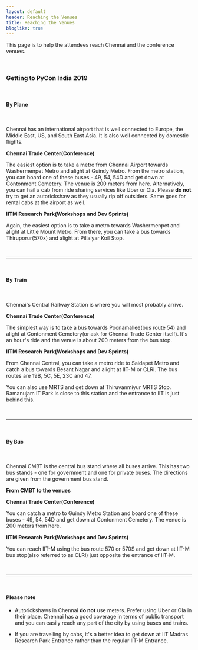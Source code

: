 ```yaml
---
layout: default
header: Reaching the Venues
title: Reaching the Venues
bloglike: true
---
```


This page is to help the attendees reach Chennai and the conference venues.

<br>

### Getting to PyCon India 2019

<br>

#### **By Plane**
<br>

Chennai has an international airport that is well connected to Europe, the Middle East, US,
and South East Asia. It is also well connected by domestic flights.

**Chennai Trade Center(Conference)**

The easiest option is to take a metro from Chennai Airport towards Washermenpet Metro and alight
at Guindy Metro. From the metro station, you can board one of these buses - 49, 54, 54D and
get down at Contonment Cemetery. The venue is 200 meters from here. Alternatively, you can hail
a cab from ride sharing services like Uber or Ola. Please **do not** try to get an autorickshaw
as they usually rip off outsiders. Same goes for rental cabs at the airport as well.

**IITM Research Park(Workshops and Dev Sprints)**

Again, the easiest option is to take a metro towards Washermenpet and alight at Little Mount Metro.
From there, you can take a bus towards Thiruporur(570x) and alight at Pillaiyar Koil Stop.

<br>

---

<br>

#### **By Train**
<br>

Chennai's Central Railway Station is where you will most probably arrive. 

**Chennai Trade Center(Conference)**

The simplest way is to take a bus towards Poonamallee(bus route 54) and alight at Contonment
Cemetery(or ask for Chennai Trade Center itself). It's an hour's ride and the venue is about 200
meters from the bus stop.

**IITM Research Park(Workshops and Dev Sprints)**

From Chennai Central, you can take a metro ride to Saidapet Metro and catch a bus
towards Besant Nagar and alight at IIT-M or CLRI. The bus routes are 19B, 5C, 5E, 23C and 47.

You can also use MRTS and get down at Thiruvanmiyur MRTS Stop. Ramanujam IT Park is close to this
station and the entrance to IIT is just behind this.

<br>

---

<br>

#### **By Bus**
<br>

Chennai CMBT is the central bus stand where all buses arrive. This has two bus stands - one
for government and one for private buses. The directions are given from the government bus stand.

**From CMBT to the venues**

**Chennai Trade Center(Conference)**

You can catch a metro to Guindy Metro Station and board one of these buses - 49, 54, 54D and
get down at Contonment Cemetery. The venue is 200 meters from here.

**IITM Research Park(Workshops and Dev Sprints)**

You can reach IIT-M using the bus route 570 or 570S and get down at IIT-M bus stop(also referred
to as CLRI) just opposite the entrance of IIT-M.

<br>

---

<br>


#### **Please note**

* Autorickshaws in Chennai **do not** use meters. Prefer using Uber or Ola in their place. Chennai
  has a good coverage in terms of public transport and you can easily reach any part of the city
  by using buses and trains.

* If you are travelling by cabs, it's a better idea to get down at IIT Madras Research Park Entrance
  rather than the regular IIT-M Entrance.
